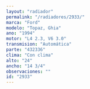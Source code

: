 ```yaml
---
layout: "radiador"
permalink: "/radiadores/2933/"
marca: "Ford"
modelo: "Topaz, Ghia"
ano: "1994"
motor: "L4 2.3, V6 3.0"
transmision: "Automática"
parte: "432336"
clima: "Con clima"
alto: "24"
ancho: "14 3/4"
observaciones: ""
id: "2933"
---
```


